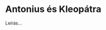 <!-- ======================================================================
--- Search engine
title:          Antonius és Kleopátra
keywords:       Antonius, Kleopátra, tragédia
description:    William Shakespeare: Antonius és Kleopátra.
--- Menu system
order:          10
text:           Antonius és Kleopátra
hidden:         false
umbel:          false
--- Page properties
id:             /tragedies/antony-and-cleopatra
document:       
layout:         layout-2-left
$-left:         play-list
searchable:     true
======================================================================= -->

# Antonius és Kleopátra

Leírás...
